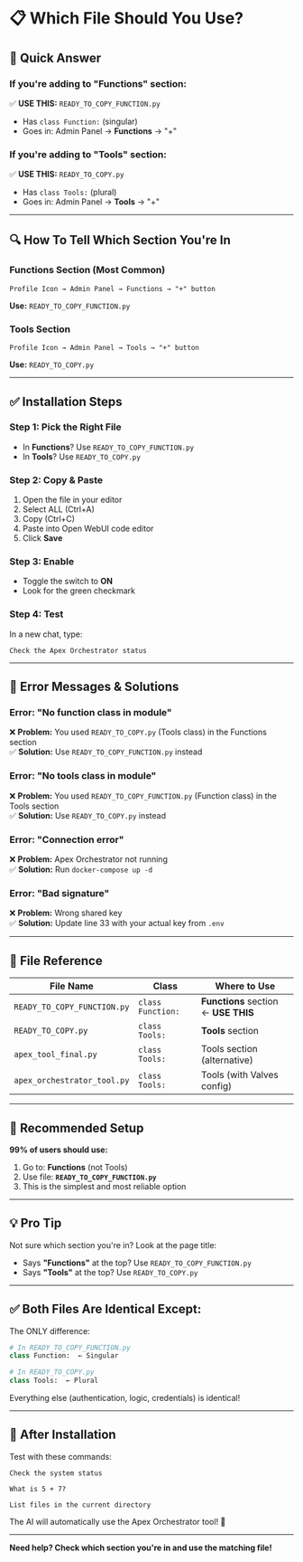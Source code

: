 # 📋 Which File Should You Use?

## 🎯 Quick Answer

### If you're adding to **"Functions"** section:
✅ **USE THIS:** `READY_TO_COPY_FUNCTION.py`
- Has `class Function:` (singular)
- Goes in: Admin Panel → **Functions** → "+"

### If you're adding to **"Tools"** section:
✅ **USE THIS:** `READY_TO_COPY.py`
- Has `class Tools:` (plural)
- Goes in: Admin Panel → **Tools** → "+"

---

## 🔍 How To Tell Which Section You're In

### Functions Section (Most Common)
```
Profile Icon → Admin Panel → Functions → "+" button
```
**Use:** `READY_TO_COPY_FUNCTION.py`

### Tools Section
```
Profile Icon → Admin Panel → Tools → "+" button
```
**Use:** `READY_TO_COPY.py`

---

## ✅ Installation Steps

### Step 1: Pick the Right File
- In **Functions**? Use `READY_TO_COPY_FUNCTION.py`
- In **Tools**? Use `READY_TO_COPY.py`

### Step 2: Copy & Paste
1. Open the file in your editor
2. Select ALL (Ctrl+A)
3. Copy (Ctrl+C)
4. Paste into Open WebUI code editor
5. Click **Save**

### Step 3: Enable
- Toggle the switch to **ON**
- Look for the green checkmark

### Step 4: Test
In a new chat, type:
```
Check the Apex Orchestrator status
```

---

## 🐛 Error Messages & Solutions

### Error: "No function class in module"
❌ **Problem:** You used `READY_TO_COPY.py` (Tools class) in the Functions section  
✅ **Solution:** Use `READY_TO_COPY_FUNCTION.py` instead

### Error: "No tools class in module"
❌ **Problem:** You used `READY_TO_COPY_FUNCTION.py` (Function class) in the Tools section  
✅ **Solution:** Use `READY_TO_COPY.py` instead

### Error: "Connection error"
❌ **Problem:** Apex Orchestrator not running  
✅ **Solution:** Run `docker-compose up -d`

### Error: "Bad signature"
❌ **Problem:** Wrong shared key  
✅ **Solution:** Update line 33 with your actual key from `.env`

---

## 📁 File Reference

| File Name | Class | Where to Use |
|-----------|-------|--------------|
| `READY_TO_COPY_FUNCTION.py` | `class Function:` | **Functions** section ← **USE THIS** |
| `READY_TO_COPY.py` | `class Tools:` | **Tools** section |
| `apex_tool_final.py` | `class Tools:` | Tools section (alternative) |
| `apex_orchestrator_tool.py` | `class Tools:` | Tools (with Valves config) |

---

## 🎯 Recommended Setup

**99% of users should use:**
1. Go to: **Functions** (not Tools)
2. Use file: **`READY_TO_COPY_FUNCTION.py`**
3. This is the simplest and most reliable option

---

## 💡 Pro Tip

Not sure which section you're in? Look at the page title:
- Says **"Functions"** at the top? Use `READY_TO_COPY_FUNCTION.py`
- Says **"Tools"** at the top? Use `READY_TO_COPY.py`

---

## ✅ Both Files Are Identical Except:

The ONLY difference:
```python
# In READY_TO_COPY_FUNCTION.py
class Function:  ← Singular

# In READY_TO_COPY.py
class Tools:  ← Plural
```

Everything else (authentication, logic, credentials) is identical!

---

## 🚀 After Installation

Test with these commands:
```
Check the system status
```
```
What is 5 + 7?
```
```
List files in the current directory
```

The AI will automatically use the Apex Orchestrator tool! 🎉

---

**Need help? Check which section you're in and use the matching file!**

